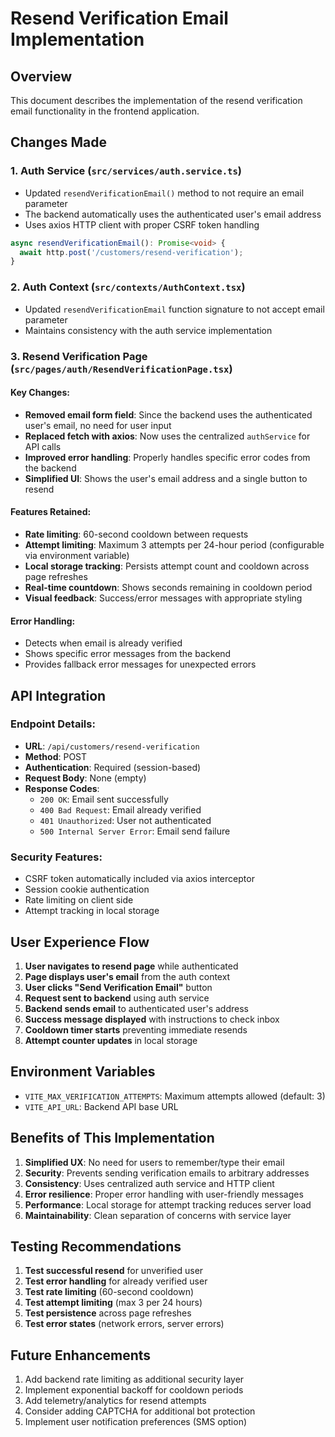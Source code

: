 # Resend Verification Email Implementation

## Overview
This document describes the implementation of the resend verification email functionality in the frontend application.

## Changes Made

### 1. Auth Service (`src/services/auth.service.ts`)
- Updated `resendVerificationEmail()` method to not require an email parameter
- The backend automatically uses the authenticated user's email address
- Uses axios HTTP client with proper CSRF token handling

```typescript
async resendVerificationEmail(): Promise<void> {
  await http.post('/customers/resend-verification');
}
```

### 2. Auth Context (`src/contexts/AuthContext.tsx`)
- Updated `resendVerificationEmail` function signature to not accept email parameter
- Maintains consistency with the auth service implementation

### 3. Resend Verification Page (`src/pages/auth/ResendVerificationPage.tsx`)

#### Key Changes:
- **Removed email form field**: Since the backend uses the authenticated user's email, no need for user input
- **Replaced fetch with axios**: Now uses the centralized `authService` for API calls
- **Improved error handling**: Properly handles specific error codes from the backend
- **Simplified UI**: Shows the user's email address and a single button to resend

#### Features Retained:
- **Rate limiting**: 60-second cooldown between requests
- **Attempt limiting**: Maximum 3 attempts per 24-hour period (configurable via environment variable)
- **Local storage tracking**: Persists attempt count and cooldown across page refreshes
- **Real-time countdown**: Shows seconds remaining in cooldown period
- **Visual feedback**: Success/error messages with appropriate styling

#### Error Handling:
- Detects when email is already verified
- Shows specific error messages from the backend
- Provides fallback error messages for unexpected errors

## API Integration

### Endpoint Details:
- **URL**: `/api/customers/resend-verification`
- **Method**: POST
- **Authentication**: Required (session-based)
- **Request Body**: None (empty)
- **Response Codes**:
  - `200 OK`: Email sent successfully
  - `400 Bad Request`: Email already verified
  - `401 Unauthorized`: User not authenticated
  - `500 Internal Server Error`: Email send failure

### Security Features:
- CSRF token automatically included via axios interceptor
- Session cookie authentication
- Rate limiting on client side
- Attempt tracking in local storage

## User Experience Flow

1. **User navigates to resend page** while authenticated
2. **Page displays user's email** from the auth context
3. **User clicks "Send Verification Email"** button
4. **Request sent to backend** using auth service
5. **Backend sends email** to authenticated user's address
6. **Success message displayed** with instructions to check inbox
7. **Cooldown timer starts** preventing immediate resends
8. **Attempt counter updates** in local storage

## Environment Variables

- `VITE_MAX_VERIFICATION_ATTEMPTS`: Maximum attempts allowed (default: 3)
- `VITE_API_URL`: Backend API base URL

## Benefits of This Implementation

1. **Simplified UX**: No need for users to remember/type their email
2. **Security**: Prevents sending verification emails to arbitrary addresses
3. **Consistency**: Uses centralized auth service and HTTP client
4. **Error resilience**: Proper error handling with user-friendly messages
5. **Performance**: Local storage for attempt tracking reduces server load
6. **Maintainability**: Clean separation of concerns with service layer

## Testing Recommendations

1. **Test successful resend** for unverified user
2. **Test error handling** for already verified user
3. **Test rate limiting** (60-second cooldown)
4. **Test attempt limiting** (max 3 per 24 hours)
5. **Test persistence** across page refreshes
6. **Test error states** (network errors, server errors)

## Future Enhancements

1. Add backend rate limiting as additional security layer
2. Implement exponential backoff for cooldown periods
3. Add telemetry/analytics for resend attempts
4. Consider adding CAPTCHA for additional bot protection
5. Implement user notification preferences (SMS option)
